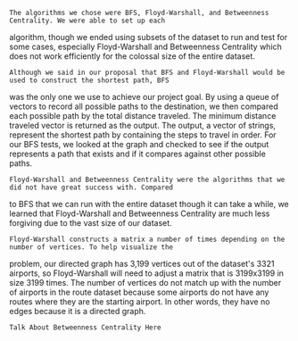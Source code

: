     The algorithms we chose were BFS, Floyd-Warshall, and Betweenness Centrality. We were able to set up each
algorithm, though we ended using subsets of the dataset to run and test for some cases, especially Floyd-Warshall and Betweenness Centrality which does not work efficiently for the colossal size of the entire dataset. 

    Although we said in our proposal that BFS and Floyd-Warshall would be used to construct the shortest path, BFS 
was the only one we use to achieve our project goal. By using a queue of vectors to record all possible paths to the destination, we then compared each possible path by the total distance traveled. The minimum distance traveled vector is returned as the output. The output, a vector of strings, represent the shortest path by containing the steps to travel in order. For our BFS tests, we looked at the graph and checked to see if the output represents a path that exists and if it compares against other possible paths.

    Floyd-Warshall and Betweenness Centrality were the algorithms that we did not have great success with. Compared 
to BFS that we can run with the entire dataset though it can take a while, we learned that Floyd-Warshall and Betweenness Centrality are much less forgiving due to the vast size of our dataset. 

    Floyd-Warshall constructs a matrix a number of times depending on the number of vertices. To help visualize the
problem, our directed graph has 3,199 vertices out of the dataset's 3321 airports, so Floyd-Warshall will need to adjust a matrix that is 3199x3199 in size 3199 times. The number of vertices do not match up with the number of airports in the route dataset because some airports do not have any routes where they are the starting airport. In other words, they have no edges because it is a directed graph.  

    Talk About Betweenness Centrality Here